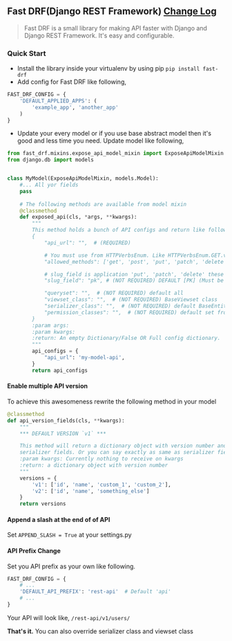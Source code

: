 ## Fast DRF(Django REST Framework) [Change Log](https://github.com/iashraful/fast-drf/blob/master/CHANGELOG.md)
> Fast DRF is a small library for making API faster with Django and Django REST Framework.
It's easy and configurable.


### Quick Start
* Install the library inside your  virtualenv by using pip `pip install fast-drf`
* Add config for Fast DRF like following,
```python
FAST_DRF_CONFIG = {
    'DEFAULT_APPLIED_APPS': (
        'example_app', 'another_app'
    )
}
```
* Update your every model or if you use base abstract model then it's good and less time you need. Update model like following,
```python
from fast_drf.mixins.expose_api_model_mixin import ExposeApiModelMixin
from django.db import models


class MyModel(ExposeApiModelMixin, models.Model):
    #... All yor fields
    pass
    
    # The following methods are available from model mixin
    @classmethod
    def exposed_api(cls, *args, **kwargs):
        """
        This method holds a bunch of API configs and return like following...
        {
            "api_url": "",  # (REQUIRED)

            # You must use from HTTPVerbsEnum. Like HTTPVerbsEnum.GET.value, HTTPVerbsEnum.POST.value
            "allowed_methods": ['get', 'post', 'put', 'patch', 'delete'], # (NOT REQUIRED)

            # slug_field is application 'put', 'patch', 'delete' these methods
            "slug_field": "pk", # (NOT REQUIRED) DEFAULT [PK] (Must be model field, unique or primary key)

            "queryset": "",  # (NOT REQUIRED) default all
            "viewset_class": "",  # (NOT REQUIRED) BaseViewset class
            "serializer_class": "",  # (NOT REQUIRED) default BaseEntitySerializer
            "permission_classes": "",  # (NOT REQUIRED) default set from settings
        }
        :param args:
        :param kwargs:
        :return: An empty Dictionary/False OR Full config dictionary.
        """
        api_configs = {
            "api_url": 'my-model-api',
        }
        return api_configs

```

#### Enable multiple API version
To achieve this awesomeness rewrite the following method in your model
```python
@classmethod
def api_version_fields(cls, **kwargs):
    """
    *** DEFAULT VERSION `v1` ***

    This method will return a dictionary object with version number and fields name. Fields are similar like
    serializer fields. Or you can say exactly as same as serializer fields.
    :param kwargs: Currently nothing to receive on kwargs
    :return: a dictionary object with version number
    """
    versions = {
        'v1': ['id', 'name', 'custom_1', 'custom_2'],
        'v2': ['id', 'name', 'something_else']
    }
    return versions
```


#### Append a slash at the end of of API
Set `APPEND_SLASH = True` at your settings.py

#### API Prefix Change
Set you API prefix as your own like following.  
```python
FAST_DRF_CONFIG = {
    # ...
    'DEFAULT_API_PREFIX': 'rest-api'  # Default 'api'
    # ...
}
```
Your API will look like, `/rest-api/v1/users/`


**That's it.** You can also override serializer class and viewset class
